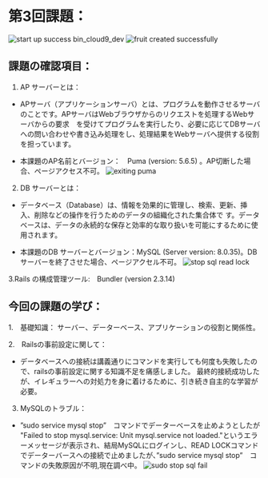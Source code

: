 # 第3回課題： 
![start up success bin_cloud9_dev](https://github.com/tsunfoo/RaiseTechHomework/assets/147902768/f5ca709a-07d8-411a-b3fb-5d320d952e54)
![fruit created successfully](https://github.com/tsunfoo/RaiseTechHomework/assets/147902768/7f0d572e-153e-429c-b4a5-fb6e396905ea)

##   課題の確認項目：

1. AP サーバーとは：
  - APサーバ（アプリケーションサーバ）とは、プログラムを動作させるサーバのことです。APサーバはWebブラウザからのリクエストを処理するWebサーバからの要求　を受けてプログラムを実行したり、必要に応じてDBサーバへの問い合わせや書き込み処理をし、処理結果をWebサーバへ提供する役割を担っています。

  - 本課題のAP名前とバージョン：　Puma (version: 5.6.5) 。AP切断した場合、ページアクセス不可。
![exiting puma](https://github.com/tsunfoo/RaiseTechHomework/assets/147902768/56c0cee1-326c-4dba-9c4a-aa3a47e55450)


2. DB サーバーとは：
  - データベース（Database）は、情報を効果的に管理し、検索、更新、挿入、削除などの操作を行うためのデータの組織化された集合体で
    す。データベースは、データの永続的な保存と効率的な取り扱いを可能にするために使用されます。

  - 本課題のDB サーバーとバージョン：MySQL (Server version: 8.0.35)。DB サーバーを終了させた場合、ページアクセル不可。
    ![stop sql read lock](https://github.com/tsunfoo/RaiseTechHomework/assets/147902768/108ac79b-655f-456d-9002-f4eba8b6fe8e)

3.Rails の構成管理ツール:　Bundler (version 2.3.14)


## 今回の課題の学び：
1.　基礎知識： サーバー、データーベース、アプリケーションの役割と関係性。

2.　Railsの事前設定に関して：
- データベースへの接続は講義通りにコマンドを実行しても何度も失敗したので、railsの事前設定に関する知識不足を痛感しました。 最終的接続成功したが、イレギュラーへの対処力を身に着けるために、引き続き自主的な学習が必要。

3. MySQLのトラブル：
- ”sudo service mysql stop”　コマンドでデーターベースを止めようとしたが "Failed to stop mysql.service: Unit mysql.service not loaded."というエラーメッセージが表示され、結局MySQLにログインし、READ LOCKコマンドでデーターバースへの接続で止めましたが、”sudo service mysql stop”　コマンドの失敗原因が不明,現在調べ中。
![sudo stop sql fail](https://github.com/tsunfoo/RaiseTechHomework/assets/147902768/923f7af5-4a16-4f80-adaf-e844d71ff945)


